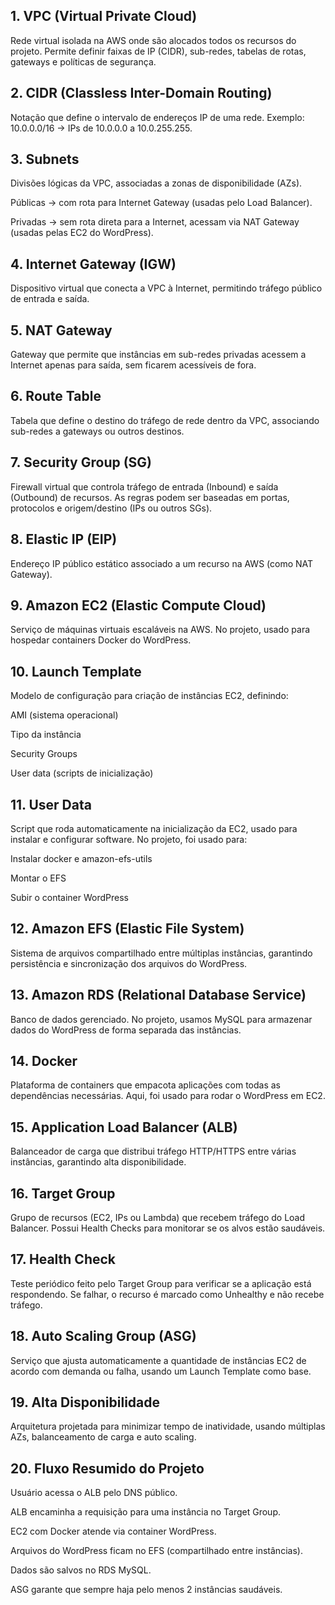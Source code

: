 ## 1. VPC (Virtual Private Cloud)

Rede virtual isolada na AWS onde são alocados todos os recursos do projeto.
Permite definir faixas de IP (CIDR), sub-redes, tabelas de rotas, gateways e políticas de segurança.

## 2. CIDR (Classless Inter-Domain Routing)

Notação que define o intervalo de endereços IP de uma rede.
Exemplo: 10.0.0.0/16 → IPs de 10.0.0.0 a 10.0.255.255.

## 3. Subnets

Divisões lógicas da VPC, associadas a zonas de disponibilidade (AZs).

Públicas → com rota para Internet Gateway (usadas pelo Load Balancer).

Privadas → sem rota direta para a Internet, acessam via NAT Gateway (usadas pelas EC2 do WordPress).

## 4. Internet Gateway (IGW)

Dispositivo virtual que conecta a VPC à Internet, permitindo tráfego público de entrada e saída.

## 5. NAT Gateway

Gateway que permite que instâncias em sub-redes privadas acessem a Internet apenas para saída, sem ficarem acessíveis de fora.

## 6. Route Table

Tabela que define o destino do tráfego de rede dentro da VPC, associando sub-redes a gateways ou outros destinos.

## 7. Security Group (SG)

Firewall virtual que controla tráfego de entrada (Inbound) e saída (Outbound) de recursos.
As regras podem ser baseadas em portas, protocolos e origem/destino (IPs ou outros SGs).

## 8. Elastic IP (EIP)

Endereço IP público estático associado a um recurso na AWS (como NAT Gateway).

## 9. Amazon EC2 (Elastic Compute Cloud)

Serviço de máquinas virtuais escaláveis na AWS.
No projeto, usado para hospedar containers Docker do WordPress.

## 10. Launch Template

Modelo de configuração para criação de instâncias EC2, definindo:

AMI (sistema operacional)

Tipo da instância

Security Groups

User data (scripts de inicialização)

## 11. User Data

Script que roda automaticamente na inicialização da EC2, usado para instalar e configurar software.
No projeto, foi usado para:

Instalar docker e amazon-efs-utils

Montar o EFS

Subir o container WordPress

## 12. Amazon EFS (Elastic File System)

Sistema de arquivos compartilhado entre múltiplas instâncias, garantindo persistência e sincronização dos arquivos do WordPress.

## 13. Amazon RDS (Relational Database Service)

Banco de dados gerenciado.
No projeto, usamos MySQL para armazenar dados do WordPress de forma separada das instâncias.

## 14. Docker

Plataforma de containers que empacota aplicações com todas as dependências necessárias.
Aqui, foi usado para rodar o WordPress em EC2.

## 15. Application Load Balancer (ALB)

Balanceador de carga que distribui tráfego HTTP/HTTPS entre várias instâncias, garantindo alta disponibilidade.

## 16. Target Group

Grupo de recursos (EC2, IPs ou Lambda) que recebem tráfego do Load Balancer.
Possui Health Checks para monitorar se os alvos estão saudáveis.

## 17. Health Check

Teste periódico feito pelo Target Group para verificar se a aplicação está respondendo.
Se falhar, o recurso é marcado como Unhealthy e não recebe tráfego.

## 18. Auto Scaling Group (ASG)

Serviço que ajusta automaticamente a quantidade de instâncias EC2 de acordo com demanda ou falha, usando um Launch Template como base.

## 19. Alta Disponibilidade

Arquitetura projetada para minimizar tempo de inatividade, usando múltiplas AZs, balanceamento de carga e auto scaling.

## 20. Fluxo Resumido do Projeto

Usuário acessa o ALB pelo DNS público.

ALB encaminha a requisição para uma instância no Target Group.

EC2 com Docker atende via container WordPress.

Arquivos do WordPress ficam no EFS (compartilhado entre instâncias).

Dados são salvos no RDS MySQL.

ASG garante que sempre haja pelo menos 2 instâncias saudáveis.

